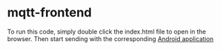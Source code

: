 # mqtt-frontend

To run this code, simply double click the index.html file to open in the browser. Then start sending with the corresponding [Android application](https://github.com/bbatod/SensorDataMqtt)
